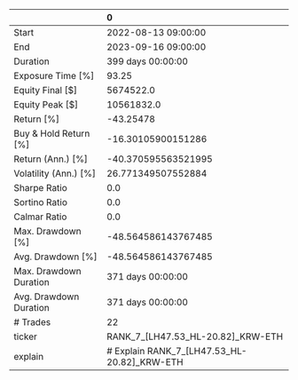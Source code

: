 |                        | 0                                           |
|:-----------------------|:--------------------------------------------|
| Start                  | 2022-08-13 09:00:00                         |
| End                    | 2023-09-16 09:00:00                         |
| Duration               | 399 days 00:00:00                           |
| Exposure Time [%]      | 93.25                                       |
| Equity Final [$]       | 5674522.0                                   |
| Equity Peak [$]        | 10561832.0                                  |
| Return [%]             | -43.25478                                   |
| Buy & Hold Return [%]  | -16.30105900151286                          |
| Return (Ann.) [%]      | -40.370595563521995                         |
| Volatility (Ann.) [%]  | 26.771349507552884                          |
| Sharpe Ratio           | 0.0                                         |
| Sortino Ratio          | 0.0                                         |
| Calmar Ratio           | 0.0                                         |
| Max. Drawdown [%]      | -48.564586143767485                         |
| Avg. Drawdown [%]      | -48.564586143767485                         |
| Max. Drawdown Duration | 371 days 00:00:00                           |
| Avg. Drawdown Duration | 371 days 00:00:00                           |
| # Trades               | 22                                          |
| ticker                 | RANK_7_[LH47.53_HL-20.82]_KRW-ETH           |
| explain                | # Explain RANK_7_[LH47.53_HL-20.82]_KRW-ETH |